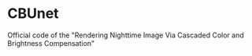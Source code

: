 # CBUnet
Official code of the "Rendering Nighttime Image Via Cascaded Color and Brightness Compensation"
